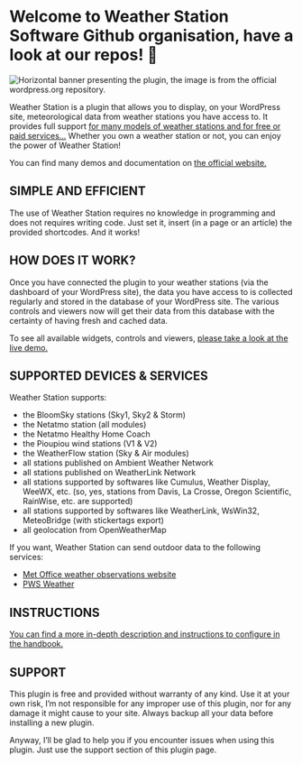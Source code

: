 # Welcome to Weather Station Software Github organisation, have a look at our repos! 👋

![Horizontal banner presenting the plugin, the image is from the official wordpress.org repository.](https://ps.w.org/live-weather-station/assets/banner-772x250.jpg?rev=1895349)

Weather Station is a plugin that allows you to display, on your WordPress site, meteorological data from weather stations you have access to. It provides full support [for many models of weather stations and for free or paid services…](https://weather.station.software/handbook/technical-specifications/)
Whether you own a weather station or not, you can enjoy the power of Weather Station!

You can find many demos and documentation on [the official website.](https://weather.station.software)

## SIMPLE AND EFFICIENT
The use of Weather Station requires no knowledge in programming and does not requires writing code.
Just set it, insert (in a page or an article) the provided shortcodes. And it works!

## HOW DOES IT WORK?
Once you have connected the plugin to your weather stations (via the dashboard of your WordPress site), the data you have access to is collected regularly and stored in the database of your WordPress site.
The various controls and viewers now will get their data from this database with the certainty of having fresh and cached data.

To see all available widgets, controls and viewers, [please take a look at the live demo.](https://weather.station.software/weather-station-in-action/)

## SUPPORTED DEVICES & SERVICES

Weather Station supports:
- the BloomSky stations (Sky1, Sky2 & Storm)
- the Netatmo station (all modules)
- the Netatmo Healthy Home Coach
- the Pioupiou wind stations (V1 & V2)
- the WeatherFlow station (Sky & Air modules)
- all stations published on Ambient Weather Network
- all stations published on WeatherLink Network
- all stations supported by softwares like Cumulus, Weather Display, WeeWX, etc. (so, yes, stations from Davis, La Crosse, Oregon Scientific, RainWise, etc. are supported)
- all stations supported by softwares like WeatherLink, WsWin32, MeteoBridge (with stickertags export)
- all geolocation from OpenWeatherMap

If you want, Weather Station can send outdoor data to the following services:
- [Met Office weather observations website](https://wow.metoffice.gov.uk/)
- [PWS Weather](https://www.pwsweather.com/)

## INSTRUCTIONS
[You can find a more in-depth description and instructions to configure in the handbook.](https://weather.station.software/handbook/)

## SUPPORT
This plugin is free and provided without warranty of any kind. Use it at your own risk, I’m not responsible for any improper use of this plugin, nor for any damage it might cause to your site. Always backup all your data before installing a new plugin.

Anyway, I’ll be glad to help you if you encounter issues when using this plugin. Just use the support section of this plugin page.
